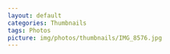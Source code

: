 ```yaml
---
layout: default
categories: Thumbnails
tags: Photos
picture: img/photos/thumbnails/IMG_8576.jpg
---
```

